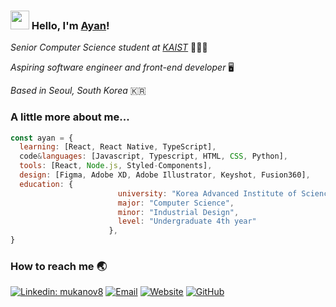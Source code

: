 ### <img src="https://media.giphy.com/media/hvRJCLFzcasrR4ia7z/giphy.gif" width="30px"> Hello, I'm [Ayan](https://mukanov8.me)!

<p>
   <em> Senior Computer Science student at <a href="https://www.kaist.ac.kr/en/">KAIST</a>  </em>  👨🏻‍🎓 </br>
  
<!--    <em> Software Engineer Intern at <a href="https://pagecall.net/">PPLINK</a>  </em>  👨🏻‍💻 </br> -->
   
   <em> Aspiring software engineer and front-end developer </em>  🖥 </br>
   
   <em> Based in Seoul, South Korea </em>  🇰🇷  </br>
</p>


### A little more about me...  


```javascript
const ayan = {
  learning: [React, React Native, TypeScript],
  code&languages: [Javascript, Typescript, HTML, CSS, Python],
  tools: [React, Node.js, Styled-Components],
  design: [Figma, Adobe XD, Adobe Illustrator, Keyshot, Fusion360],
  education: {          
                        university: "Korea Advanced Institute of Science & Technology (KAIST)",
                        major: "Computer Science",
                        minor: "Industrial Design",
                        level: "Undergraduate 4th year"
                      },
}
```

### How to reach me 🌏

[![Linkedin: mukanov8](https://img.shields.io/badge/-mukanov8-blue?style=flat-square&logo=Linkedin&logoColor=white&link=https://www.linkedin.com/in/mukanov8/)](https://www.linkedin.com/in/mukanov8/)
[![Email](https://img.shields.io/badge/email-%20-red?style=social&logo=Gmail)](<mailto:mukanov.ayan@gmail.com>)
[![Website](https://img.shields.io/badge/website-%20-blue?style=social&logo=React )](https://mukanov8.me/)
[![GitHub](https://img.shields.io/github/followers/mukanov8?label=follow&style=social)](https://github.com/mukanov8)

<!--
**mukanov8/mukanov8** is a ✨ _special_ ✨ repository because its `README.md` (this file) appears on your GitHub profile.

Here are some ideas to get you started:

- 🔭 I’m currently working on ...
- 🌱 I’m currently learning ...
- 👯 I’m looking to collaborate on ...
- 🤔 I’m looking for help with ...
- 💬 Ask me about ...
- 📫 How to reach me: ...
- 😄 Pronouns: ...
- ⚡ Fun fact: ...


[![](https://github-readme-stats.vercel.app/api?username=mukanov8&count_private=true&show_icons=true&include_all_commits=true)](https://github.com/mukanov8/mukanov8)

[![Top Langs](https://github-readme-stats.vercel.app/api/top-langs/?username=mukanov8&count_private=true&langs_count=4line_height=6)](https://github.com/mukanov8/mukanov8)


-->
